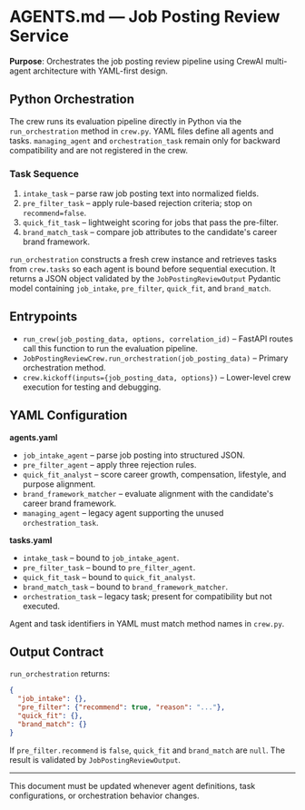 # AGENTS.md — Job Posting Review Service

**Purpose**: Orchestrates the job posting review pipeline using CrewAI multi-agent architecture with YAML-first design.

## Python Orchestration

The crew runs its evaluation pipeline directly in Python via the `run_orchestration` method in `crew.py`. YAML files define all agents and tasks. `managing_agent` and `orchestration_task` remain only for backward compatibility and are not registered in the crew.

### Task Sequence

1. `intake_task` – parse raw job posting text into normalized fields.
2. `pre_filter_task` – apply rule-based rejection criteria; stop on `recommend=false`.
3. `quick_fit_task` – lightweight scoring for jobs that pass the pre-filter.
4. `brand_match_task` – compare job attributes to the candidate's career brand framework.

`run_orchestration` constructs a fresh crew instance and retrieves tasks from `crew.tasks` so each agent is bound before sequential execution. It returns a JSON object validated by the `JobPostingReviewOutput` Pydantic model containing `job_intake`, `pre_filter`, `quick_fit`, and `brand_match`.

## Entrypoints

- `run_crew(job_posting_data, options, correlation_id)` – FastAPI routes call this function to run the evaluation pipeline.
- `JobPostingReviewCrew.run_orchestration(job_posting_data)` – Primary orchestration method.
- `crew.kickoff(inputs={job_posting_data, options})` – Lower-level crew execution for testing and debugging.

## YAML Configuration

**agents.yaml**

- `job_intake_agent` – parse job posting into structured JSON.
- `pre_filter_agent` – apply three rejection rules.
- `quick_fit_analyst` – score career growth, compensation, lifestyle, and purpose alignment.
- `brand_framework_matcher` – evaluate alignment with the candidate's career brand framework.
- `managing_agent` – legacy agent supporting the unused `orchestration_task`.

**tasks.yaml**

- `intake_task` – bound to `job_intake_agent`.
- `pre_filter_task` – bound to `pre_filter_agent`.
- `quick_fit_task` – bound to `quick_fit_analyst`.
- `brand_match_task` – bound to `brand_framework_matcher`.
- `orchestration_task` – legacy task; present for compatibility but not executed.

Agent and task identifiers in YAML must match method names in `crew.py`.

## Output Contract

`run_orchestration` returns:

```json
{
  "job_intake": {},
  "pre_filter": {"recommend": true, "reason": "..."},
  "quick_fit": {},
  "brand_match": {}
}
```

If `pre_filter.recommend` is `false`, `quick_fit` and `brand_match` are `null`. The result is validated by `JobPostingReviewOutput`.

---

This document must be updated whenever agent definitions, task configurations, or orchestration behavior changes.

